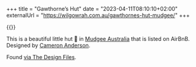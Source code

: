 +++
title = "Gawthorne’s Hut"
date = "2023-04-11T08:10:10+02:00"
externalUrl = "https://wilgowrah.com.au/gawthornes-hut-mudgee/"
+++

{{<fig
  src="image@2x.jpg"
  alt="Photo of Gawthorne’s Hut"
  href="https://wilgowrah.com.au/gawthornes-hut-mudgee/"
  />}}

This is a beautiful little hut 🤩 in [Mudgee Australia][] that is listed on AirBnB. Designed by [Cameron Anderson][].

[Mudgee Australia]: https://www.australia.com/en/places/sydney-and-surrounds/guide-to-mudgee.html
[Cameron Anderson]: https://www.caarch.com.au

Found [via The Design Files](https://thedesignfiles.net/2023/02/stays-gawthornes-hut-cameron-anderson-architects/).
